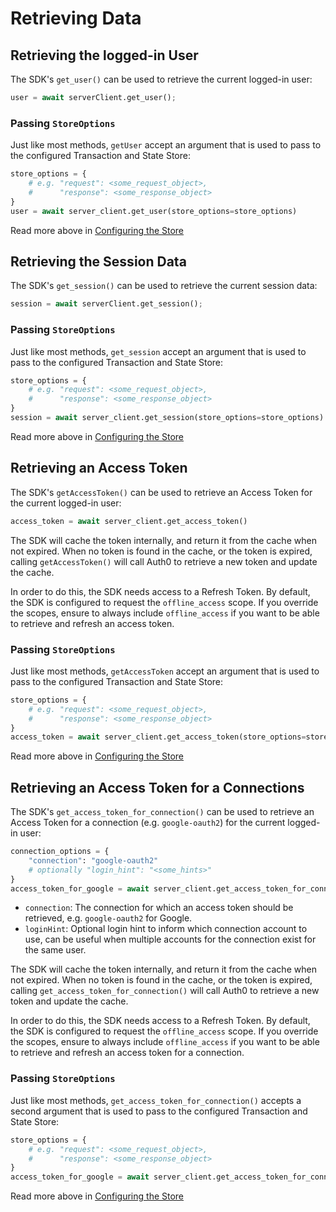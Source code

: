 # Retrieving Data

## Retrieving the logged-in User

The SDK's `get_user()` can be used to retrieve the current logged-in user:

```python
user = await serverClient.get_user();
```

### Passing `StoreOptions`

Just like most methods, `getUser` accept an argument that is used to pass to the configured Transaction and State Store:

```python
store_options = {
    # e.g. "request": <some_request_object>,
    #      "response": <some_response_object>
}
user = await server_client.get_user(store_options=store_options)
```

Read more above in [Configuring the Store](#configuring-the-store)

## Retrieving the Session Data

The SDK's `get_session()` can be used to retrieve the current session data:

```python
session = await serverClient.get_session();
```

### Passing `StoreOptions`

Just like most methods, `get_session` accept an argument that is used to pass to the configured Transaction and State Store:

```python
store_options = {
    # e.g. "request": <some_request_object>,
    #      "response": <some_response_object>
}
session = await server_client.get_session(store_options=store_options)
```

Read more above in [Configuring the Store](#configuring-the-store)

## Retrieving an Access Token

The SDK's `getAccessToken()` can be used to retrieve an Access Token for the current logged-in user:

```python
access_token = await server_client.get_access_token()
```

The SDK will cache the token internally, and return it from the cache when not expired. When no token is found in the cache, or the token is expired, calling `getAccessToken()` will call Auth0 to retrieve a new token and update the cache.

In order to do this, the SDK needs access to a Refresh Token. By default, the SDK is configured to request the `offline_access` scope. If you override the scopes, ensure to always include `offline_access` if you want to be able to retrieve and refresh an access token.

### Passing `StoreOptions`

Just like most methods, `getAccessToken` accept an argument that is used to pass to the configured Transaction and State Store:

```python
store_options = {
    # e.g. "request": <some_request_object>,
    #      "response": <some_response_object>
}
access_token = await server_client.get_access_token(store_options=store_options)
```

Read more above in [Configuring the Store](#configuring-the-store)

## Retrieving an Access Token for a Connections

The SDK's `get_access_token_for_connection()` can be used to retrieve an Access Token for a connection (e.g. `google-oauth2`) for the current logged-in user:

```python
connection_options = {
    "connection": "google-oauth2"
    # optionally "login_hint": "<some_hints>"
}
access_token_for_google = await server_client.get_access_token_for_connection(connection_options)

```

- `connection`: The connection for which an access token should be retrieved, e.g. `google-oauth2` for Google.
- `loginHint`: Optional login hint to inform which connection account to use, can be useful when multiple accounts for the connection exist for the same user. 

The SDK will cache the token internally, and return it from the cache when not expired. When no token is found in the cache, or the token is expired, calling `get_access_token_for_connection()` will call Auth0 to retrieve a new token and update the cache.

In order to do this, the SDK needs access to a Refresh Token. By default, the SDK is configured to request the `offline_access` scope. If you override the scopes, ensure to always include `offline_access` if you want to be able to retrieve and refresh an access token for a connection.

### Passing `StoreOptions`

Just like most methods, `get_access_token_for_connection()` accepts a second argument that is used to pass to the configured Transaction and State Store:

```python
store_options = {
    # e.g. "request": <some_request_object>,
    #      "response": <some_response_object>
}
access_token_for_google = await server_client.get_access_token_for_connection(connection_options, store_options=store_options)
```

Read more above in [Configuring the Store](#configuring-the-store)

